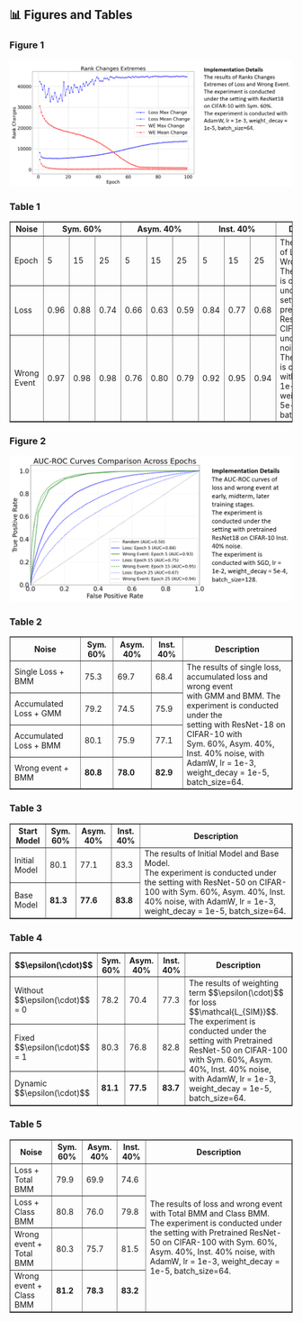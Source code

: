 ## 📊 Figures and Tables

### Figure 1

<div>			
    <center>	
    <img src="Reviewer-KKpw/476b968f178717e96c0087591eddbc6.png"
         alt=""
         style=""/>
    <br>		
    </center>
</div>


### Table 1

<table border="1" cellspacing="0" cellpadding="5">
  <thead>
    <tr>
      <th rowspan="2">Noise</th>
      <th colspan="3">Sym. 60%</th>
      <th colspan="3">Asym. 40%</th>
      <th colspan="3">Inst. 40%</th>
      <th rowspan="4">Description</th>
    </tr>
  </thead>
  <tbody>
    <tr>
      <td>Epoch</td>
      <td>5</td>
      <td>15</td>
      <td>25</td>
      <td>5</td>
      <td>15</td>
      <td>25</td>
      <td>5</td>
      <td>15</td>
      <td>25</td>
      <td rowspan="4">
        The AUC values of Loss and Wrong Event. <br>
        The experiment is conducted under the setting with pre-trained ResNet50 on CIFAR-100 under three noise settings. <br> 
        The experiment is conducted with SGD, lr = 1e-2, weight_decay = 5e-4, batch_size=128. 
      </td>
    </tr>
    <tr>
      <td>Loss</td>
      <td>0.96</td>
      <td>0.88</td>
      <td>0.74</td>
      <td>0.66</td>
      <td>0.63</td>
      <td>0.59</td>
      <td>0.84</td>
      <td>0.77</td>
      <td>0.68</td>
    </tr>
    <tr>
      <td>Wrong Event</td>
      <td>0.97</td>
      <td>0.98</td>
      <td>0.98</td>
      <td>0.76</td>
      <td>0.80</td>
      <td>0.79</td>
      <td>0.92</td>
      <td>0.95</td>
      <td>0.94</td>
    </tr>
  </tbody>
</table>


### Figure 2

<div>			
    <center>	
    <img src="Reviewer-KKpw/57836aaefc28b8d13e72b53fdc269ec.png"
         alt=""
         style=""/>
    <br>		
    </center>
</div>

### Table 2

<table border="1" cellspacing="0" cellpadding="5">
  <thead>
    <tr>
      <th>Noise</th>
      <th>Sym. 60%</th>
      <th>Asym. 40%</th>
      <th>Inst. 40%</th>
      <th rowspan="5">Description</th>
    </tr>
  </thead>
  <tbody>
    <tr>
      <td>Single Loss + BMM</td>
      <td>75.3</td>
      <td>69.7</td>
      <td>68.4</td>
      <td rowspan="4">
        The results of single loss, accumulated loss and wrong event <br>
        with GMM and BMM. The experiment is conducted under the <br>
          setting with ResNet-18 on CIFAR-10 with <br>
          Sym. 60%, Asym. 40%, Inst. 40% noise, with <br>
          AdamW, lr = 1e-3, weight_decay = 1e-5, batch_size=64.
      </td>
    </tr>
    <tr>
      <td>Accumulated Loss + GMM</td>
      <td>79.2</td>
      <td>74.5</td>
      <td>75.9</td>
    </tr>
    <tr>
      <td>Accumulated Loss + BMM</td>
      <td>80.1</td>
      <td>75.9</td>
      <td>77.1</td>
    </tr>
    <tr>
      <td>Wrong event + BMM</td>
      <td><b>80.8</b></td>
      <td><b>78.0</b></td>
      <td><b>82.9</b></td>
    </tr>
  </tbody>
</table>


### Table 3

<table border="1" cellspacing="0" cellpadding="5">
  <thead>
    <tr>
      <th>Start Model</th>
      <th>Sym. 60%</th>
      <th>Asym. 40%</th>
      <th>Inst. 40%</th>
      <th rowspan="3">Description</th>
    </tr>
  </thead>
  <tbody>
    <tr>
      <td>Initial Model</td>
      <td>80.1</td>
      <td>77.1</td>
      <td>83.3</td>
      <td rowspan="2">
        The results of Initial Model and Base Model. <br>The experiment is conducted under the setting with ResNet-50 on CIFAR-100 with Sym. 60%, Asym. 40%, Inst. 40% noise, with AdamW, lr = 1e-3, weight_decay = 1e-5, batch_size=64.
      </td>
    </tr>
    <tr>
      <td>Base Model</td>
      <td><b>81.3</b></td>
      <td><b>77.6</b></td>
      <td><b>83.8</b></td>
    </tr>
  </tbody>
</table>


### Table 4

<table border="1" cellspacing="0" cellpadding="5">
  <thead>
    <tr>
      <th>$$\epsilon(\cdot)$$</th>
      <th>Sym. 60%</th>
      <th>Asym. 40%</th>
      <th>Inst. 40%</th>
      <th rowspan="4">Description</th>
    </tr>
  </thead>
  <tbody>
    <tr>
      <td>Without $$\epsilon(\cdot)$$ = 0</td>
      <td>78.2</td>
      <td>70.4</td>
      <td>77.3</td>
      <td rowspan="3">
        The results of weighting term $$\epsilon(\cdot)$$ for loss $$\mathcal{L_{SIM}}$$. <br> The experiment is conducted under the setting with Pretrained ResNet-50 on CIFAR-100 with Sym. 60%, Asym. 40%, Inst. 40% noise, with AdamW, lr = 1e-3, weight_decay = 1e-5, batch_size=64.
      </td>
    </tr>
    <tr>
      <td>Fixed $$\epsilon(\cdot)$$ = 1</td>
      <td>80.3</td>
      <td>76.8</td>
      <td>82.8</td>
    </tr>
    <tr>
      <td>Dynamic $$\epsilon(\cdot)$$</td>
      <td><b>81.1</b></td>
      <td><b>77.5</b></td>
      <td><b>83.7</b></td>
    </tr>
  </tbody>
</table>


### Table 5

<table border="1" cellspacing="0" cellpadding="5">
  <thead>
    <tr>
      <th>Noise</th>
      <th>Sym. 60%</th>
      <th>Asym. 40%</th>
      <th>Inst. 40%</th>
      <th rowspan="5">Description</th>
    </tr>
  </thead>
  <tbody>
    <tr>
      <td>Loss + Total BMM</td>
      <td>79.9</td>
      <td>69.9</td>
      <td>74.6</td>
      <td rowspan="4">
        The results of loss and wrong event with Total BMM and Class BMM. <br>The experiment is conducted under the setting with Pretrained ResNet-50 on CIFAR-100 with Sym. 60%, Asym. 40%, Inst. 40% noise, with AdamW, lr = 1e-3, weight_decay = 1e-5, batch_size=64.
      </td>
    </tr>
    <tr>
      <td>Loss + Class BMM</td>
      <td>80.8</td>
      <td>76.0</td>
      <td>79.8</td>
    </tr>
    <tr>
      <td>Wrong event + Total BMM</td>
      <td>80.3</td>
      <td>75.7</td>
      <td>81.5</td>
    </tr>
    <tr>
      <td>Wrong event + Class BMM</td>
      <td><b>81.2</b></td>
      <td><b>78.3</b></td>
      <td><b>83.2</b></td>
    </tr>
  </tbody>
</table>

